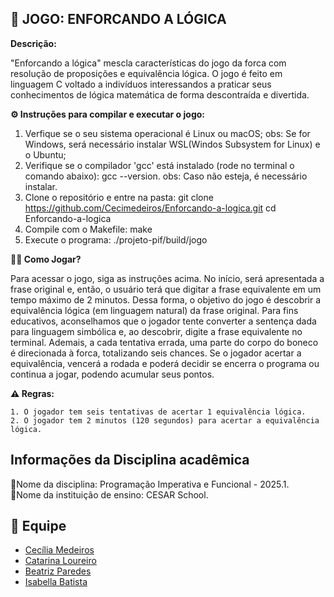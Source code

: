 ## 🧠 JOGO: ENFORCANDO A LÓGICA

**Descrição:**

 "Enforcando a lógica" mescla características do jogo da forca com resolução de proposições e equivalência lógica. O jogo é feito em linguagem C voltado a indivíduos interessandos a praticar seus conhecimentos de lógica matemática de forma descontraída e divertida.

**⚙️ Instruções para compilar e executar o jogo:**

   1. Verfique se o seu sistema operacional é Linux ou macOS;
        obs: Se for Windows, será necessário instalar WSL(Windos Subsystem for Linux) e o Ubuntu;
   2. Verifique se o compilador 'gcc' está instalado (rode no terminal o comando abaixo):
         gcc --version.
        obs: Caso não esteja, é necessário instalar.
   3. Clone o repositório e entre na pasta:
           git clone https://github.com/Cecimedeiros/Enforcando-a-logica.git
           cd Enforcando-a-logica
   4. Compile com o Makefile:
           make
   5. Execute o programa:
           ./projeto-pif/build/jogo

**👩‍💻 Como Jogar?**

  Para acessar o jogo, siga as instruções acima. No início, será apresentada a frase original e, então, o usuário terá que digitar a frase equivalente em um tempo máximo de 2 minutos. Dessa forma, o objetivo do jogo é descobrir a equivalência lógica (em linguagem natural) da frase original. 
  Para fins educativos, aconselhamos que o jogador tente converter a sentença dada para linguagem simbólica e, ao descobrir, digite a frase equivalente no terminal. 
  Ademais, a cada tentativa errada, uma parte do corpo do boneco é direcionada à forca, totalizando seis chances. Se o jogador acertar a equivalência, vencerá a rodada e poderá decidir se encerra o programa ou continua a jogar, podendo acumular seus pontos.

**⚠️ Regras:**

    1. O jogador tem seis tentativas de acertar 1 equivalência lógica.
    2. O jogador tem 2 minutos (120 segundos) para acertar a equivalência lógica.
            
## Informações da Disciplina acadêmica

🔹Nome da disciplina: Programação Imperativa e Funcional - 2025.1.\
🔹Nome da instituição de ensino: CESAR School.

## 👥 Equipe
- [Cecília Medeiros](https://github.com/Cecimedeiros)
- [Catarina Loureiro](https://github.com/Catarina-loureiro)
- [Beatriz Paredes](https://github.com/BeatrizParedes)
- [Isabella Batista](https://github.com/BatistaIsabella)
